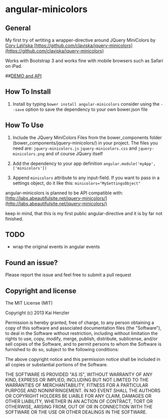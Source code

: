 angular-minicolors
==================

## General

My first try of wrtiting a wrapper-directive around JQuery MiniColors by [Cory LaViska ](https://github.com/claviska) [https://github.com/claviska/jquery-minicolors](https://github.com/claviska/jquery-minicolors)

Works with Bootstrap 3 and works fine with mobile browsers such as Safari on iPad.

##[DEMO and API](kaihenzler.github.io/angular-minicolors)

## How To Install

1. Install by typing `bower install angular-minicolors` consider using the `--save` option to save the dependency to your own bower.json file

## How To Use

1. Include the JQuery MiniColors Files from the bower_components folder (bower_components/jquery-minicolors/) in your project.
The files you need are: `jquery-minicolors.js` `jquery-minicolors.css` and `jquery-minicolors.png` and of course JQuery itself

2. Add the dependency to your app definition `angular.module('myApp', ['minicolors'])`

3. Append `minicolors` attribute to any input-field. If you want to pass in a settings object, do it like this: `minicolors="MySettingsObject"`

angular-minicolors is planned to be API compatible with: [http://labs.abeautifulsite.net/jquery-minicolors/](http://labs.abeautifulsite.net/jquery-minicolors/)

keep in mind, that this is my first public angular-directive and it is by far not finished.

## TODO

- wrap the original events in angular events

## Found an issue?

Please report the issue and feel free to submit a pull request

## Copyright and license

The MIT License (MIT)

Copyright (c) 2013 Kai Henzler

Permission is hereby granted, free of charge, to any person obtaining a copy of
this software and associated documentation files (the "Software"), to deal in
the Software without restriction, including without limitation the rights to
use, copy, modify, merge, publish, distribute, sublicense, and/or sell copies of
the Software, and to permit persons to whom the Software is furnished to do so,
subject to the following conditions:

The above copyright notice and this permission notice shall be included in all
copies or substantial portions of the Software.

THE SOFTWARE IS PROVIDED "AS IS", WITHOUT WARRANTY OF ANY KIND, EXPRESS OR
IMPLIED, INCLUDING BUT NOT LIMITED TO THE WARRANTIES OF MERCHANTABILITY, FITNESS
FOR A PARTICULAR PURPOSE AND NONINFRINGEMENT. IN NO EVENT SHALL THE AUTHORS OR
COPYRIGHT HOLDERS BE LIABLE FOR ANY CLAIM, DAMAGES OR OTHER LIABILITY, WHETHER
IN AN ACTION OF CONTRACT, TORT OR OTHERWISE, ARISING FROM, OUT OF OR IN
CONNECTION WITH THE SOFTWARE OR THE USE OR OTHER DEALINGS IN THE SOFTWARE.
